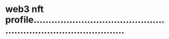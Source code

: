 # web3 nft profile....................................................................................
